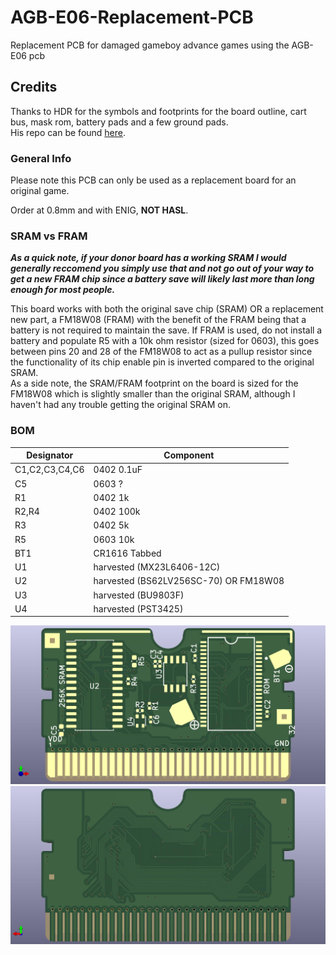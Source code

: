 # AGB-E06-Replacement-PCB
Replacement PCB for damaged gameboy advance games using the AGB-E06 pcb
## Credits
Thanks to HDR for the symbols and footprints for the board outline, cart bus, mask rom, battery pads and a few ground pads.  
His repo can be found [here](https://github.com/HDR/NintendoPCBs).
### General Info
Please note this PCB can only be used as a replacement board for an original game.  
  
Order at 0.8mm and with ENIG, **NOT HASL**.  
### SRAM vs FRAM
***As a quick note, if your donor board has a working SRAM I would generally reccomend you simply use that and not go out of your way to get a new FRAM chip since a battery save will likely last more than long enough for most people.***  
  
  This board works with both the original save chip (SRAM) OR a replacement new part, a FM18W08 (FRAM) with the benefit of the FRAM being that a battery is not required to maintain the save. If FRAM is used, do not install a battery and populate R5 with a 10k ohm resistor (sized for 0603), this goes between pins 20 and 28 of the FM18W08 to act as a pullup resistor since the functionality of its chip enable pin is inverted compared to the original SRAM.  
  As a side note, the SRAM/FRAM footprint on the board is sized for the FM18W08 which is slightly smaller than the original SRAM, although I haven't had any trouble getting the original SRAM on. 
### BOM 
|Designator|Component|
|----------|---------|
|C1,C2,C3,C4,C6|0402 0.1uF|
|C5|0603 ?|
|R1|0402 1k|
|R2,R4|0402 100k|
|R3|0402 5k|
|R5|0603 10k|
|BT1|CR1616 Tabbed|
|U1|harvested (MX23L6406-12C)|
|U2|harvested (BS62LV256SC-70) OR FM18W08|
|U3|harvested (BU9803F)|
|U4|harvested (PST3425)|
  
![FRONT](assets/AGB-E06-Front.jpg)
![BACK](assets/AGB-E06-Back.jpg)
